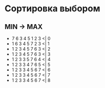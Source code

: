 # Сортировка выбором
## MIN -> MAX
- 7 6 3 4 5 1 2 3   <| 0
- 1 6 3 4 5 7 2 3   <| 1
- 1 2 3 4 5 7 6 3   <| 2
- 1 2 3 4 5 7 6 3   <| 3
- 1 2 3 3 5 7 6 4   <| 4
- 1 2 3 3 4 7 6 5   <| 5
- 1 2 3 3 4 5 6 7   <| 6
- 1 2 3 3 4 5 6 7   <| 7
- 1 2 3 3 4 5 6 7   <| 8